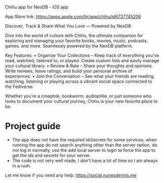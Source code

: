 Chihu app for NeoDB - iOS app

App Store link: https://apps.apple.com/br/app/chihu/id6737745206


Discover, Track & Share What You Love — Powered by NeoDB

Dive into the world of culture with Chihu, the ultimate companion for exploring and managing your favorite books, movies, music, podcasts, games, and more. Seamlessly powered by the NeoDB platform.

Key Features:
• Organize Your Collections – Keep track of everything you’ve read, watched, listened to, or played. Create custom lists and easily manage your cultural library.
• Review & Rate – Share your thoughts and opinions. Write reviews, leave ratings, and build your personal archive of experiences.
• Join the Conversation – See what your friends are reading, watching, listening or playing across a vibrant social space connected to the Fediverse.

Whether you're a cinephile, bookworm, audiophile, or just someone who loves to document your cultural journey, Chihu is your new favorite place to be.

# Project guide
- The app does not have the required id/secrets for some services, when running the app do not search anything other than the server option, do not log in normally, use the add local server to login to force the app to get the ids and secrets for your server.
- The code is not very well made, I don't have a lot of time so I am always in a rush.

Let me know if you need any help:
https://social.nunesdennis.me
